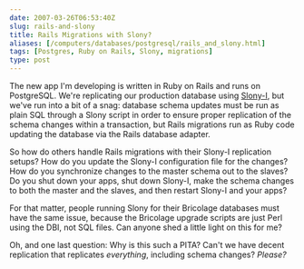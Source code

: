 ```yaml
--- 
date: 2007-03-26T06:53:40Z
slug: rails-and-slony
title: Rails Migrations with Slony?
aliases: [/computers/databases/postgresql/rails_and_slony.html]
tags: [Postgres, Ruby on Rails, Slony, migrations]
type: post
---
```


<p>The new app I'm developing is written in Ruby on Rails and runs on PostgreSQL. We're replicating our production database using <a href="http://slony.info/" title="Slony-I PostgreSQL Replication">Slony-I</a>, but we've run into a bit of a snag: database schema updates must be run as plain SQL through a Slony script in order to ensure proper replication of the schema changes within a transaction, but Rails migrations run as Ruby code updating the database via the Rails database adapter.</p>

<p>So how do others handle Rails migrations with their Slony-I replication setups? How do you update the Slony-I configuration file for the changes? How do you synchronize changes to the master schema out to the slaves? Do you shut down your apps, shut down Slony-I, make the schema changes to both the master and the slaves, and then restart Slony-I and your apps?</p>

<p>For that matter, people running Slony for their Bricolage databases must have the same issue, because the Bricolage upgrade scripts are just Perl using the DBI, not SQL files. Can anyone shed a little light on this for me?</p>

<p>Oh, and one last question: Why is this such a PITA? Can't we have decent replication that replicates <em>everything</em>, including schema changes? <em>Please?</em></p>
